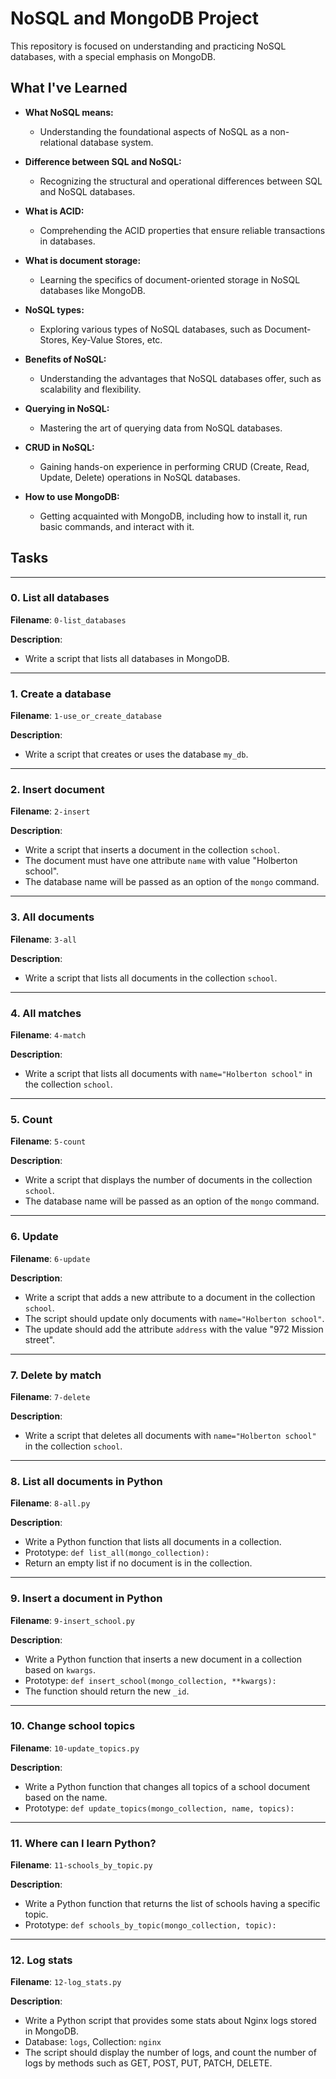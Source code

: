 # NoSQL and MongoDB Project

This repository is focused on understanding and practicing NoSQL databases, with a special emphasis on MongoDB.

## What I've Learned

- **What NoSQL means:**
  - Understanding the foundational aspects of NoSQL as a non-relational database system.

- **Difference between SQL and NoSQL:**
  - Recognizing the structural and operational differences between SQL and NoSQL databases.

- **What is ACID:**
  - Comprehending the ACID properties that ensure reliable transactions in databases.

- **What is document storage:**
  - Learning the specifics of document-oriented storage in NoSQL databases like MongoDB.

- **NoSQL types:**
  - Exploring various types of NoSQL databases, such as Document-Stores, Key-Value Stores, etc.

- **Benefits of NoSQL:**
  - Understanding the advantages that NoSQL databases offer, such as scalability and flexibility.

- **Querying in NoSQL:**
  - Mastering the art of querying data from NoSQL databases.

- **CRUD in NoSQL:**
  - Gaining hands-on experience in performing CRUD (Create, Read, Update, Delete) operations in NoSQL databases.

- **How to use MongoDB:**
  - Getting acquainted with MongoDB, including how to install it, run basic commands, and interact with it.

## Tasks

---

### 0. List all databases
**Filename**: `0-list_databases`

**Description**:
  - Write a script that lists all databases in MongoDB.

---

### 1. Create a database
**Filename**: `1-use_or_create_database`

**Description**:
  - Write a script that creates or uses the database `my_db`.

---

### 2. Insert document
**Filename**: `2-insert`

**Description**:
  - Write a script that inserts a document in the collection `school`.
  - The document must have one attribute `name` with value "Holberton school".
  - The database name will be passed as an option of the `mongo` command.

---

### 3. All documents
**Filename**: `3-all`

**Description**:
  - Write a script that lists all documents in the collection `school`.

---

### 4. All matches
**Filename**: `4-match`

**Description**:
  - Write a script that lists all documents with `name="Holberton school"` in the collection `school`.

---

### 5. Count
**Filename**: `5-count`

**Description**:
  - Write a script that displays the number of documents in the collection `school`.
  - The database name will be passed as an option of the `mongo` command.

---

### 6. Update
**Filename**: `6-update`

**Description**:
  - Write a script that adds a new attribute to a document in the collection `school`.
  - The script should update only documents with `name="Holberton school"`.
  - The update should add the attribute `address` with the value "972 Mission street".

---

### 7. Delete by match
**Filename**: `7-delete`

**Description**:
  - Write a script that deletes all documents with `name="Holberton school"` in the collection `school`.

---

### 8. List all documents in Python
**Filename**: `8-all.py`

**Description**:
  - Write a Python function that lists all documents in a collection.
  - Prototype: `def list_all(mongo_collection):`
  - Return an empty list if no document is in the collection.

---

### 9. Insert a document in Python
**Filename**: `9-insert_school.py`

**Description**:
  - Write a Python function that inserts a new document in a collection based on `kwargs`.
  - Prototype: `def insert_school(mongo_collection, **kwargs):`
  - The function should return the new `_id`.

---

### 10. Change school topics
**Filename**: `10-update_topics.py`

**Description**:
  - Write a Python function that changes all topics of a school document based on the name.
  - Prototype: `def update_topics(mongo_collection, name, topics):`

---

### 11. Where can I learn Python?
**Filename**: `11-schools_by_topic.py`

**Description**:
  - Write a Python function that returns the list of schools having a specific topic.
  - Prototype: `def schools_by_topic(mongo_collection, topic):`

---

### 12. Log stats
**Filename**: `12-log_stats.py`

**Description**:
  - Write a Python script that provides some stats about Nginx logs stored in MongoDB.
  - Database: `logs`, Collection: `nginx`
  - The script should display the number of logs, and count the number of logs by methods such as GET, POST, PUT, PATCH, DELETE.

